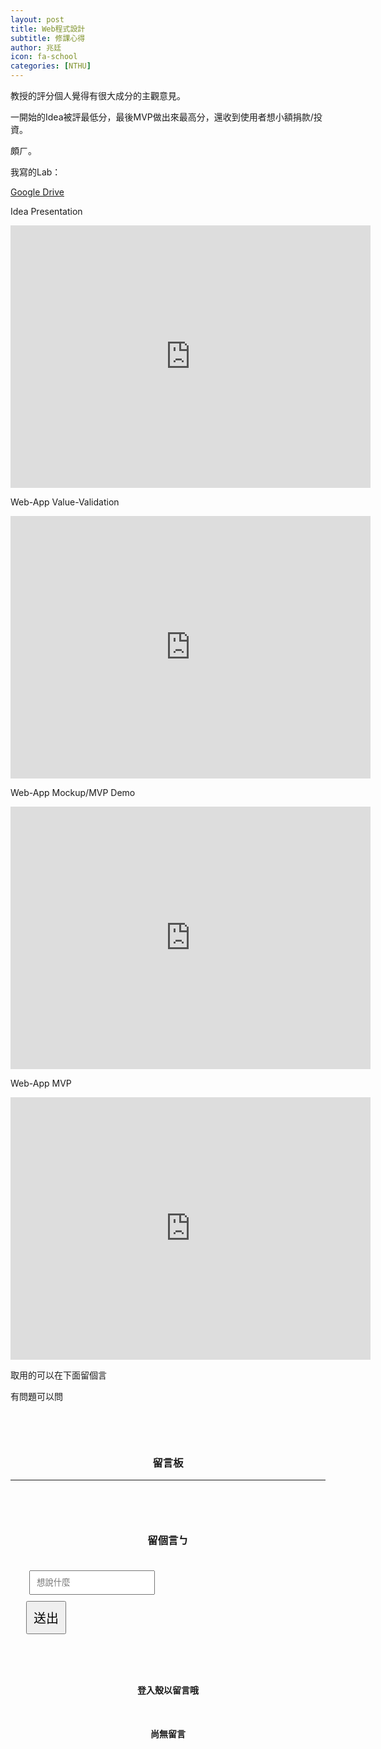 ```yaml
---
layout: post
title: Web程式設計
subtitle: 修課心得
author: 兆廷
icon: fa-school
categories: [NTHU]
---
```


教授的評分個人覺得有很大成分的主觀意見。

一開始的Idea被評最低分，最後MVP做出來最高分，還收到使用者想小額捐款/投資。

頗ㄏ。


我寫的Lab：

[Google Drive](https://drive.google.com/drive/folders/1Rrf2t6BENokce2Puad7t4hR4bjJGMJcP?usp=sharing)

Idea Presentation
<iframe src="https://slides.com/jack34672/webappidea/embed" width="576" height="420" scrolling="no" frameborder="0" webkitallowfullscreen mozallowfullscreen allowfullscreen></iframe>

Web-App Value-Validation
<iframe src="https://slides.com/jack34672/webappvv/embed" width="576" height="420" scrolling="no" frameborder="0" webkitallowfullscreen mozallowfullscreen allowfullscreen></iframe>

Web-App Mockup/MVP Demo
<iframe src="https://slides.com/jack34672/webappmvp/embed" width="576" height="420" scrolling="no" frameborder="0" webkitallowfullscreen mozallowfullscreen allowfullscreen></iframe>

Web-App MVP
<iframe src="https://slides.com/jack34672/webappmvp-11/embed" width="576" height="420" scrolling="no" frameborder="0" webkitallowfullscreen mozallowfullscreen allowfullscreen></iframe>

取用的可以在下面留個言

有問題可以問

<br>

<!-- 留言板 -->


<div>
	<h3 style="text-align: center; padding-top: 30px;">留言板</h3>
</div>

<div style="max-width: 700px; margin: auto;">
<hr>
  <div class="logged-in">
    <form id="comment" style="padding-left: 25px; padding-right: 25px;">
      <h3 style="text-align: center; padding-top: 60px; padding-bottom: 10px;">留個言ㄅ</h3>
      <div class="row" style="margin-top: 10px;">
        <div class="9u" style="padding-left: 5px; padding-right: 5px;">
          <input id="message" type="text" name="message" style=" padding: 10px; margin-top: 10px;" placeholder="想說什麼">
        </div>
        <div class="3u" >
          <button type="submit" style="font-size: 20px; padding: 10px; margin-top: 10px;">送出</button>
        </div>
      </div>
    </form>
  </div>
  <div class="logged-out">
    <h4 style="text-align: center; padding-top: 60px; padding-bottom: 10px;">登入殼以留言哦</h4>
  </div>
<div class="comments"><h4 class="nocomments" style="text-align: center; padding-top: 20px;">尚無留言</h4></div>

</div>
<script src="https://www.gstatic.com/firebasejs/5.6.0/firebase-app.js"></script>
<script src="https://www.gstatic.com/firebasejs/5.6.0/firebase-auth.js"></script>
<script src="https://www.gstatic.com/firebasejs/5.6.0/firebase-firestore.js"></script>
<script src="https://www.gstatic.com/firebasejs/5.6.0/firebase-functions.js"></script>

<script>
		  // Initialize Firebase
		  var firebaseConfig = {
		  apiKey: "AIzaSyCClEanlAW2spOZGMd5EYfwhSkNj_Piz5Y",
		  authDomain: "jack34672-f6932.firebaseapp.com",
		  databaseURL: "https://jack34672-f6932.firebaseio.com",
		  projectId: "jack34672-f6932",
		};
      firebase.initializeApp(firebaseConfig);
      
      const logout = document.querySelector('#logout');
      logout.addEventListener('click', (e) => {
          e.preventDefault();
          auth.signOut();
          console.log('signout')
          location.replace("https://jack34672.github.io/blog")
      });

      const loggedOutLinks = document.querySelectorAll('.logged-out');
      const loggedInLinks = document.querySelectorAll('.logged-in');
      const accountDetails = document.querySelector('.account-details');
      const titleDetails = document.querySelector('.title-details');
		  firebase.auth().onAuthStateChanged(user =>{
        if(user){
            //console.log('user logged in: ', user);
            user.getIdTokenResult().then(idTokenResult => {
                user.admin = idTokenResult.claims.admin;
                loggedInLinks.forEach(item => item.style.display = 'block');
                loggedOutLinks.forEach(item => item.style.display = 'none');

                // account info
                db.collection('users').doc(user.uid).get().then(doc => {
                  const html = `
                    <h1 id="title">${doc.data().user}</h1>
                    <p>${user.email}</p>
                    <p style="color: pink;">${user.admin ? '管理員' : '一般用戶'}</p>
                  `;
                  accountDetails.innerHTML = html;
                  const html2 = `
                    <h2 style="text-align: center; color: white;">
                      ${doc.data().user}，歡迎回來
                    </h2>
                  `;
                  titleDetails.innerHTML = html2;
                })
            })
        } else { 
            //console.log('user logged out.');
            loggedOutLinks.forEach(item => item.style.display = 'block');
            loggedInLinks.forEach(item => item.style.display = 'none');
            accountDetails.innerHTML = `<h1 id="title" href="/">兆廷的blog</h1><p>@jack34672</p>`;
            titleDetails.innerHTML = ``;
        }
    })
		</script>
<script src="assets/js/auth.js"></script>
<script src="assets/js/index.js"></script>

<script src="https://code.jquery.com/jquery-1.11.3.min.js"></script> 
<script> $(".click").click(function(){ $(".expand").slideToggle(); }); </script>

<script src="https://cdn.firebase.com/js/client/2.2.1/firebase.js"></script>
<script src="https://ajax.googleapis.com/ajax/libs/jquery/1.11.3/jquery.min.js"></script>
<script src="https://cdnjs.cloudflare.com/ajax/libs/moment.js/2.11.0/moment.min.js"></script>
<script src="https://cdnjs.cloudflare.com/ajax/libs/blueimp-md5/2.1.0/js/md5.js"></script>
<script>

$(function() {
  var ref = new Firebase("https://jack34672-f6932.firebaseio.com/"),
    postRef = ref.child(slugify(window.location.pathname));
    var commentnum = 0;
    postRef.on("child_added", function(snapshot) {
      var newPost = snapshot.val();
      $(".comments").prepend('<div class="comment" style="max-width: 400px; margin: auto;">' +
          '<div class="row">'+
          '<div class="4u" style="padding: 0px;">' + 
          '<img src="https://api.adorable.io/avatars/150/' + escapeHtml(newPost.md5Email) + '@adorable.io.png" style="width: 80px; border-radius: 10px; height: auto; margin-left: 30px;"/> ' + 
          '</div>'+
          '<div class="8u" style="padding: 0px;">' + 
            '<h4 style="padding-top: 10px; text-align:center; display: inline;">' + escapeHtml(newPost.name) + '</h4>' +
            '<h5 class="date" style="text-align:center; display: inline; padding-top: 10px; padding-left: 5px;">(' + moment(newPost.postedAt).fromNow() + ')</h5>'+ 
            '<h4 style="padding-top: 10px; display: inline;">：</h4>' +
          '<p style=" margin-bottom: 0px; font-size: 1.35em;">' + escapeHtml(newPost.message)  + '</p>' +
          '</div></div></div>');
      if(commentnum==0){
        $(".nocomments").remove();
      }
            commentnum++;
    });

    $("#comment").submit(function() {
      if($("#message").val()!=''){
        const user =  firebase.auth().currentUser;
        db.collection('users').doc(user.uid).get().then(doc => {
          $.post('https://script.google.com/macros/s/AKfycbzNV6XM5rSNEWYgt22-3r5kwHCyKE9WToFMND47cPnTyRBZIasI/exec',
            {msg: doc.data().user + ' 回覆了你在 ' + window.location.pathname + ' 的貼文，留言內容：' + $("#message").val()},
            function(e){
              console.log(e);
          });
          var a = postRef.push();
          a.set({
            name: doc.data().user,
            message: $("#message").val(),
            md5Email: doc.data().user,
            postedAt: Firebase.ServerValue.TIMESTAMP
          });
          $("input[type=text], textarea").val("");
          
        });
      }

      return false;

    });
});

function slugify(text) {
  return text.toString().toLowerCase().trim()
    .replace(/&/g, '-and-')
    .replace(/[\s\W-]+/g, '-')
    .replace(/[^a-zA-Z0-9-_]+/g,'');
}


function escapeHtml(str) {
    var div = document.createElement('div');
    div.appendChild(document.createTextNode(str));
    return div.innerHTML;
}

</script>

<!-- 留言板 -->

